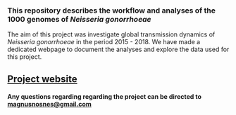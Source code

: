 
### This repository describes the workflow and analyses of the 1000 genomes of *Neisseria gonorrhoeae*

The aim of this project was investigate global transmission dynamics of
*Neisseria gonorrhoeae* in the period 2015 - 2018. We have made a
dedicated webpage to document the analyses and explore the data used for
this project.

## [Project website](https://magnusnosnes.github.io/10000_Ngon_genomes/)

#### Any questions regarding regarding the project can be directed to <magnusnosnes@gmail.com>

